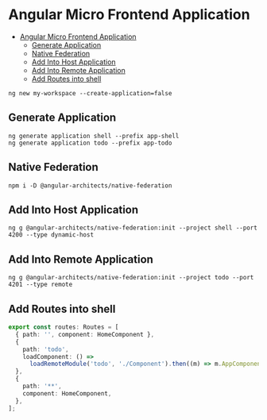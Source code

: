 
# Angular Micro Frontend Application

- [Angular Micro Frontend Application](#angular-micro-frontend-application)
  - [Generate Application](#generate-application)
  - [Native Federation](#native-federation)
  - [Add Into Host Application](#add-into-host-application)
  - [Add Into Remote Application](#add-into-remote-application)
  - [Add Routes into shell](#add-routes-into-shell)


```shell
ng new my-workspace --create-application=false
```

## Generate Application
```shell
ng generate application shell --prefix app-shell
ng generate application todo --prefix app-todo
```

## Native Federation
```shell
npm i -D @angular-architects/native-federation
```

## Add Into Host Application
```shell
ng g @angular-architects/native-federation:init --project shell --port 4200 --type dynamic-host
```
## Add Into Remote Application
```shell
ng g @angular-architects/native-federation:init --project todo --port 4201 --type remote
```

## Add Routes into shell
```ts
export const routes: Routes = [
  { path: '', component: HomeComponent },
  {
    path: 'todo',
    loadComponent: () =>
      loadRemoteModule('todo', './Component').then((m) => m.AppComponent),
  },
  {
    path: '**',
    component: HomeComponent,
  },
];
```

